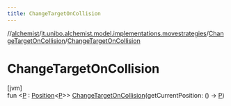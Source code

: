```yaml
---
title: ChangeTargetOnCollision
---
```

//[alchemist](../../../index.html)/[it.unibo.alchemist.model.implementations.movestrategies](../index.html)/[ChangeTargetOnCollision](index.html)/[ChangeTargetOnCollision](-change-target-on-collision.html)



# ChangeTargetOnCollision



[jvm]\
fun <[P](index.html) : [Position](../../it.unibo.alchemist.model.interfaces/-position/index.html)<[P](index.html)>> [ChangeTargetOnCollision](-change-target-on-collision.html)(getCurrentPosition: () -> [P](index.html))




